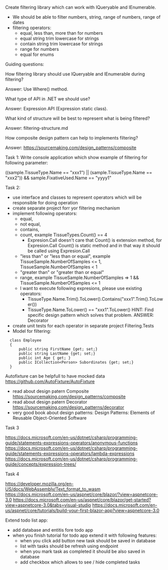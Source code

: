 Create filtering library which can work with IQueryable<T> and IEnumerable<T>.

* We should be able to filter numbers, string, range of numbers, range of dates
* filtering operators:
  * equal, less than, more than for numbers
  * equal string trim lowercase for strings
  * contain string trim lowercase for strings
  * range for numbers
  * equal for enums

Guiding questions:

How filtering library should use IQueryable<T> and IEnumerable<T> during filtering?

Answer: Use Where() method.

What type of API in .NET we should use? 

Answer: Expression API (Expression static class).

What kind of structure will be best to represent what is being filtered?

Answer: filtering-structure.md

How composite design pattern can help to implements filtering?

Answer: https://sourcemaking.com/design_patterns/composite



Task 1:
Write console application which show example of filtering for following parameter:

((sample.TissueType.Name == "xxx1") || (sample.TissueType.Name == "xxx2")) && sample.FixativeUsed.Name == "yyyy1"



Task 2:
- use interface and classes to represent operators which will be responsible for doing operation
- create separate project forr yor filtering mechanism
- implement following operators: 
  - equal, 
  - not equal, 
  - contains, 
  - count, example TissueTypes.Count() == 4
    - Expresion.Call doesn't care that Count() is extension method, for Expresion.Call Count() is static method and in that way it should be called using Expresion.Call
  - "less than" or "less than or equal", example TissueSample.NumberOfSamples <= 1, TissueSample.NumberOfSamples < 1
  - "greater than" or "greater than or equal"
  - range, example TissueSample.NumberOfSamples => 1 && TissueSample.NumberOfSamples <= 1
  - I want to execute following expresions, please use existing operators:
    - TissueType.Name.Trim().ToLower().Contains("xxx1".Trim().ToLower())
    - TissueType.Name.ToLower() == "xxx1".ToLower()
    HINT:
    Find specific design pattern which solves that problem. ANSWER: Decorator
- create unit tests for each operator in separate project Filtering.Tests
- Model for filtering:

```
  class Employee
  {
      public string FirstName {get; set;}
      public string LastName {get; set;}
      public int Age { get; }
      public ICollection<Person> Subordinates {get; set;}
  }
```

 Autofixture can be helpfull to have mocked data https://github.com/AutoFixture/AutoFixture
 
 - read about design patern Composite https://sourcemaking.com/design_patterns/composite
 - read about design patern Decorator https://sourcemaking.com/design_patterns/decorator
 - very good book about design patterns: Design Patterns: Elements of Reusable Object-Oriented Software

Task 3

https://docs.microsoft.com/en-us/dotnet/csharp/programming-guide/statements-expressions-operators/anonymous-functions
https://docs.microsoft.com/en-us/dotnet/csharp/programming-guide/statements-expressions-operators/lambda-expressions
https://docs.microsoft.com/en-us/dotnet/csharp/programming-guide/concepts/expression-trees/



Task 4

https://developer.mozilla.org/en-US/docs/WebAssembly/Text_format_to_wasm
https://docs.microsoft.com/en-us/aspnet/core/blazor/?view=aspnetcore-3.0
https://docs.microsoft.com/en-us/aspnet/core/blazor/get-started?view=aspnetcore-3.0&tabs=visual-studio
https://docs.microsoft.com/en-us/aspnet/core/tutorials/build-your-first-blazor-app?view=aspnetcore-3.0

Extend todo list app:
- add database and entitis fore todo app
- when you finish tutorial for todo app extend it with following features:
	- when you click add button new task should be saved in database
	- list with tasks should be refresh using endpoint
	- when you mark task as completed it should be also saved in database
	- add checkbox which allows to see / hide completed tasks
